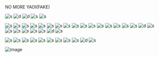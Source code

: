 NO MORE YAOI(FAKE)


![s](https://64.media.tumblr.com/06bc5dfff92a7816a3387a63f8f0b95d/55716263dd58e6e4-bc/s250x400/5709c5534b66ab13542ed7e5045dc8ed356edde9.gifv) ![d](https://autism.crd.co/assets/images/gallery08/64370a84.gif?v=2412c5c9) ![d](https://autism.crd.co/assets/images/gallery08/df8f772a.gif?v=2412c5c9)
![s](https://64.media.tumblr.com/ad6ed2e2ffb2de27a567a3f67ade1829/8fb5aaee40d5acde-c3/s250x400/88cbe3f17e1436951fa78e6431342b1a19846fea.gifv) ![s](https://64.media.tumblr.com/ba52f061feb5dc48471ab5cf84a5295c/8fb5aaee40d5acde-8c/s250x400/df90c5b94d5a6da501e20617bce9d0ed124a07a5.gifv)

![s](https://64.media.tumblr.com/488e3ec71fb845d426d3c4fec581a3b4/55716263dd58e6e4-92/s100x200/c0167d54a6d5733d1fb12885ea35660f322e1f21.pnj) ![s](https://64.media.tumblr.com/b3927243abb74dafc39472c303d516d8/55716263dd58e6e4-7c/s100x200/f6b471cd844bf55508f8893bef6d11ba3190a1b9.pnj) ![s](https://64.media.tumblr.com/bebab04e71630fe1c5d5a750fa45ef83/c3f0591e75d04da1-14/s100x200/8598b4af38a64289ce3a63147d411efc4f3cfe54.pnj) ![s](https://64.media.tumblr.com/4190a9dd76687eed039eefe4ab499b3e/55716263dd58e6e4-e6/s100x200/3a330422a6b078016fbcfd5dab67e35fc65ae757.pnj) ![s](https://64.media.tumblr.com/64c3c3ec741bada65746a512dede4ed6/373b458950a3a34b-d5/s100x200/f5504b16999d9910b830ed68d9503c3b15b5ec76.gifv)
![s](https://64.media.tumblr.com/20dccdd077629ac035e1edb2ca02d775/373b458950a3a34b-ff/s100x200/20113188ed8a75094fda973cf29925bf6dd2e31d.pnj) ![s](https://64.media.tumblr.com/497e9e0edda0bb8852f04302be8de46b/373b458950a3a34b-f0/s250x400/0bc15a0aa10655cae2987f7daf006bd027e4cb02.pnj) ![s](https://64.media.tumblr.com/20a78ebdd1ed5aab17e26c0c9835d9f6/58cfcf7ade5d0e72-1e/s100x200/59df2a001795e7dd0cdb8b4afdca28583a7e291e.pnj) ![s](https://64.media.tumblr.com/594f37af01061e57c31c0696f9f68c86/467cccfb18dab091-c8/s100x200/f2e08cf398c09692fe273d13eb532154a84565dc.pnj) 
![s](https://64.media.tumblr.com/85391c09aa60aba1a1aa35108255fb90/467cccfb18dab091-02/s100x200/e4b8aa7ddbbfc811bed67823f4f363fbbc0f45b7.gifv) ![s](https://64.media.tumblr.com/8998fd8d27e721d59fcfb70b685d068e/58cfcf7ade5d0e72-b7/s100x200/2a7e9ab1688a5aa4d42417d883164b953ccee616.pnj) ![s](https://64.media.tumblr.com/f6726fd5d42f6e939a17ea2e1dc76aa3/tumblr_pgi830li6C1xzybrpo3_100.png) ![s](https://64.media.tumblr.com/bcf2855bc175c881ff33c89f54ff05cd/tumblr_pg8ixgYmYi1xzybrpo4_100.png) ![s](https://orig00.deviantart.net/1561/f/2018/338/b/5/seizure_stamp_by_karartegirl99-dctn5oa.gif) ![s](https://64.media.tumblr.com/b17d89783dee63fcbebd0d8b88367ca7/tumblr_pclrcoYefC1xzybrpo6_100.png) ![s](https://y2k.neocities.org/stamps2/attitdute_problem_by_kicked_in_teeth-dc6qh9d.png) ![d](https://y2k.neocities.org/stamps2/d66f06465e712ce90665134a843e51b1-da12l3a.png) ![s](https://supplies.ju.mp/assets/images/gallery02/24341ac5.png?v=6a50b904) ![s](https://64.media.tumblr.com/59579e5527e4f926122ddb44bffc335f/f084ad66d8ef3a5c-c3/s100x200/ad2c0e2875fc4249d6bd4784322a21d15e2ae312.pnj) ![s](https://64.media.tumblr.com/7ec03f70f939c4ea2db8aee7f20fadbe/efb93e9c593a1dd7-53/s100x200/27e1d15157cf542d68afa5c107aa5be2e01afde6.pnj) ![s](https://64.media.tumblr.com/e1319349d96ff3f20aae2fa63d78c5a1/98ab3dff3b1c6819-bc/s100x200/32e0c04275933c0f1e01dc045b1ecc051f709b29.webp) ![s](https://64.media.tumblr.com/3e807b7f3cbbf754b8dbc9a36db37f88/f06d09507e506cb1-8e/s100x200/e808262c6a82fd77b98c8b259b361b9dca87cdcc.pnj) ![s](https://64.media.tumblr.com/fee2d8e53ef7a1e23dd3b4a3f17c7ec4/86cd396632a5bfd3-3d/s100x200/16256a0051e3aebc9dc153cd455dfe515bba2ab5.pnj) ![d](https://linksontheshore.carrd.co/assets/images/image14.png?v=79db2332) ![s](https://64.media.tumblr.com/8573ae623318af388b5fcca6a25b0685/f06d09507e506cb1-8b/s100x200/5ff18289cfc69a48f599b825113b6dd5c8f0beab.pnj) 


![s](https://64.media.tumblr.com/648dff99f0ae4a20d293b625bd8f066f/977b16e29741e1c7-10/s75x75_c1/5e578900c8db7c6c452f1a464b045702c29886a5.gifv) ![s](https://64.media.tumblr.com/add812a790011a906e989503d86f2e81/977b16e29741e1c7-6b/s75x75_c1/11af1cfc771e53dbf29e3ad95020e0eb26fc72e1.gifv) ![s](https://64.media.tumblr.com/a6a80d74865bff93bba6833f42d4d4d5/tumblr_inline_pdzdsg1BGc1v11djx_500.gif) ![s](https://64.media.tumblr.com/b76b4a0e3071988c668c06489aa1a0db/977b16e29741e1c7-18/s75x75_c1/ce33c281aecaf325e5d69ac236065d90a9ebce23.gifv) ![s](https://64.media.tumblr.com/10d646958b1ba14524223b9d70f1b2fc/tumblr_inline_pdzckeMXfs1v11djx_500.gif) ![s](https://64.media.tumblr.com/d34515c7752e19058c336462691f2f21/tumblr_inline_pdzdvbHKtn1v11djx_500.gif) ![s](https://64.media.tumblr.com/6c4681daf7a5d7b751dbeb6ff22cfb06/tumblr_inline_pdytubjXlL1v11djx_500.gif) ![s](https://64.media.tumblr.com/737c2e8b0ce30aecedef0bcafb3faf87/tumblr_inline_pdzciv00Lc1v11djx_500.gif) ![s](https://64.media.tumblr.com/61cb2683859b61b36ada3ab1f47aee84/tumblr_inline_pdytw9sDgF1v11djx_500.gif) ![d](https://64.media.tumblr.com/e1599d7ae4a7a8c404321deeaced6057/tumblr_inline_pdytolGmdr1v11djx_500.gif) ![s](https://64.media.tumblr.com/774378bac387db163bc8bdacabb6ce10/tumblr_inline_pdytsmQ0Vp1v11djx_500.gif)


![image](https://github.com/user-attachments/assets/7622900c-8ac7-4924-a41b-60e4d193a2fe)



<!--
**LAy7LOW2/LAy7LOW2** is a ✨ _special_ ✨ repository because its `README.md` (this file) appears on your GitHub profile.

Here are some ideas to get you started:

- 🔭 I’m currently working on ...
- 🌱 I’m currently learning ...
- 👯 I’m looking to collaborate on ...
- 🤔 I’m looking for help with ...
- 💬 Ask me about ...
- 📫 How to reach me: ...
- 😄 Pronouns: ...
- ⚡ Fun fact: ...
-->
